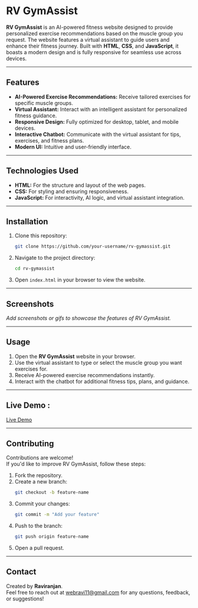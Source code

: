 # RV GymAssist

**RV GymAssist** is an AI-powered fitness website designed to provide personalized exercise recommendations based on the muscle group you request. The website features a virtual assistant to guide users and enhance their fitness journey. Built with **HTML**, **CSS**, and **JavaScript**, it boasts a modern design and is fully responsive for seamless use across devices.

---

## Features

- **AI-Powered Exercise Recommendations:** Receive tailored exercises for specific muscle groups.
- **Virtual Assistant:** Interact with an intelligent assistant for personalized fitness guidance.
- **Responsive Design:** Fully optimized for desktop, tablet, and mobile devices.
- **Interactive Chatbot:** Communicate with the virtual assistant for tips, exercises, and fitness plans.
- **Modern UI:** Intuitive and user-friendly interface.

---

## Technologies Used

- **HTML:** For the structure and layout of the web pages.
- **CSS:** For styling and ensuring responsiveness.
- **JavaScript:** For interactivity, AI logic, and virtual assistant integration.

---

## Installation

1. Clone this repository:
   ```bash
   git clone https://github.com/your-username/rv-gymassist.git
   ```
2. Navigate to the project directory:
   ```bash
   cd rv-gymassist
   ```
3. Open `index.html` in your browser to view the website.

---

## Screenshots

_Add screenshots or gifs to showcase the features of RV GymAssist._

---

## Usage

1. Open the **RV GymAssist** website in your browser.
2. Use the virtual assistant to type or select the muscle group you want exercises for.
3. Receive AI-powered exercise recommendations instantly.
4. Interact with the chatbot for additional fitness tips, plans, and guidance.

---

## Live Demo :
[Live Demo](https://rv-gym-assist.vercel.app/)

---

## Contributing

Contributions are welcome!  
If you'd like to improve RV GymAssist, follow these steps:

1. Fork the repository.
2. Create a new branch:
   ```bash
   git checkout -b feature-name
   ```
3. Commit your changes:
   ```bash
   git commit -m "Add your feature"
   ```
4. Push to the branch:
   ```bash
   git push origin feature-name
   ```
5. Open a pull request.

---

## Contact

Created by **Raviranjan**.  
Feel free to reach out at [webravi11@gmail.com](mailto:webravi11@gmail.com) for any questions, feedback, or suggestions!

